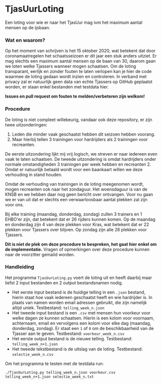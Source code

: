 # TjasUurLoting
Een loting voor wie er naar het TjasUur mag ivm het maximum aantal mensen op de ijsbaan.

### Wat en waarom?
Op het moment van schrijven is het 15 oktober 2020, wat betekent dat door coronamaatregelen het schaatsseizoen er dit jaar een stuk anders uitziet.
Er mag slechts een maximum aantal mensen op de baan van 30, daarom gaan we loten welke Tjassers wanneer mogen schaatsen. Om de loting transparant, eerlijk en zonder fouten te laten verlopen kan je hier de code waarmee de loting gedaan wordt inzien en controleren. In verband met privacy zal er natuurlijk geen data van echte Tjassers op GitHub geplaatst worden, er staan enkel bestanden met testdata hier.

**Issues en pull request om fouten te melden/verbeteren zijn welkom!**

### Procedure
De loting is niet compleet willekeurig, vandaar ook deze repository, er zijn twee uitzonderingen:

1. Leden die minder vaak geschaatst hebben dit seizoen hebben voorang.
2. Maar hierbij tellen 3 trainingen voor hardrijders als 2 trainingen voor recreanten.

De eerste uitzondering lijkt mij vrij logisch, we streven er naar iedereen even vaak te laten schaatsen. De tweede uitzondering is omdat hardrijders onder normale omstandigheden 3 trainingen per week hebben en recreanten 2. Omdat er natuurlijk betaald wordt voor een baankaart willen we deze verhouding in stand houden.

Omdat de verhouding van trainingen in de loting meegenomen wordt, mogen recreanten ook naar het zondaguur. Het woensdaguur is van de KNSB en we hebben daar nog geen bericht over ontvangen. Voor nu gaan we er van uit dat er slechts een verwaarloosbaar aantal plekken zal zijn voor ons.

Bij elke training (maandag, donderdag, zondag) zullen 3 trainers en 1 EHBO'er zijn, dat betekent dat er 26 rijders kunnen komen. Op de maandag en donderdag zijn 4 van deze plekken voor Kras, wat betekent dat er 22 plekken voor Tjassers over blijven. Op zondag zijn alle 26 plekken voor Tjassers. 

**Dit is niet de plek om deze procedure te bespreken, het gaat hier enkel om de implementatie.** Vragen of opmerkingen over deze procedure kunnen naar de voorzitter gemaild worden.

### Handleiding
Het programma `TjasUurLoting.py` voert de loting uit en heeft daarbij maar liefst 2 input bestanden en 2 output bestandsnamen nodig.
* Het eerste input bestand is de huidige telling in een `.json` bestand, hierin staat hoe vaak iedereen geschaatst heeft en wie hardrijder is. In plaats van namen worden email adressen gebruikt, die zijn namelijk altijd uniek. Testbestand: `telling_week_n.json`
* Het tweede input bestand is een `.csv` met mensen hun voorkeur voor welke dagen ze kunnen schaatsen. Hierin is een kolom voor voornaam, achternaam, email en vervolgens een kolom voor elke dag (maandag, donderdag, zondag). Er staat een `1` of `0` om de beschikbaarheid van de Tjasser aan te geven. Testbestand: `voorkeur_week_n.csv`
* Het eerste output bestand is de nieuwe telling. Testbestand: `telling_week_n+1.json`
* Het tweede tekstbestand is de uitslag van de loting. Testbestand: `selectie_week_n.csv`

Om het programma te testen met de testdata run:
```
./TjasUurLoting.py telling_week_n.json voorkeur.csv telling_week_n+1.json selectie_week_n.txt
```
